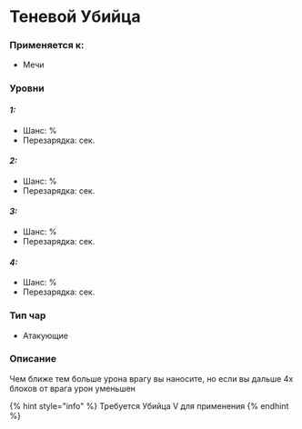 # Теневой Убийца

### Применяется к:

* Мечи

### Уровни

#### _1:_&#x20;

* Шанс: %
* Перезарядка:  сек.

#### _2:_

* Шанс: %
* Перезарядка:  сек.&#x20;

#### _3:_&#x20;

* Шанс: %
* Перезарядка:  сек.

#### _4:_

* Шанс: %
* Перезарядка:  сек.&#x20;

### Тип чар

* Атакующие

### Описание&#x20;

Чем ближе тем больше урона врагу вы наносите, но если вы дальше 4х блоков от врага урон уменьшен

{% hint style="info" %}
Требуется Убийца V для применения
{% endhint %}
